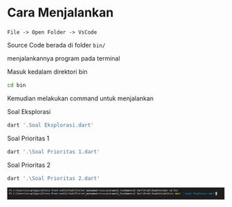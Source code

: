 # Cara Menjalankan

`File -> Open Folder -> VsCode`

Source Code berada di folder `bin/`

menjalankannya program pada terminal

Masuk kedalam direktori bin
``` sh
cd bin
```
Kemudian melakukan command untuk menjalankan

Soal Eksplorasi

``` sh
dart '.Soal Eksplorasi.dart'
```
Soal Prioritas 1

``` sh
dart '.\Soal Prioritas 1.dart'
```
Soal Prioritas 2

``` sh
dart '.\Soal Prioritas 2.dart'
```

[![command](https://raw.githubusercontent.com/RezaPtama/flutter_muhammad-reza-pratama/main/7_Branching-Looping-Function/Screenshots/pengunaan.png)](https://github.com/RezaPtama/flutter_muhammad-reza-pratama/blob/main/7_Branching-Looping-Function/Screenshots/pengunaan.png)


